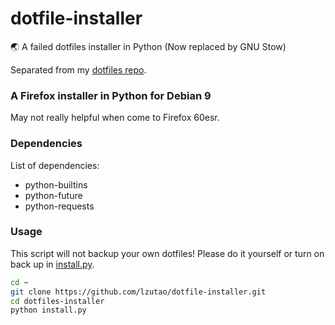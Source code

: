 # dotfile-installer
:earth_asia: A failed dotfiles installer in Python (Now replaced by GNU Stow)

Separated from my [dotfiles repo][dotfliles].

### A Firefox installer in Python for Debian 9

May not really helpful when come to Firefox 60esr.

### Dependencies

List of dependencies:
- python-builtins
- python-future
- python-requests

### Usage

This script will not backup your own dotfiles! Please do it yourself or turn on back up in [install.py](install.py).

```bash
cd ~
git clone https://github.com/lzutao/dotfile-installer.git
cd dotfiles-installer
python install.py
```


[dotfliles]: https://github.com/lzutao/dotfliles

